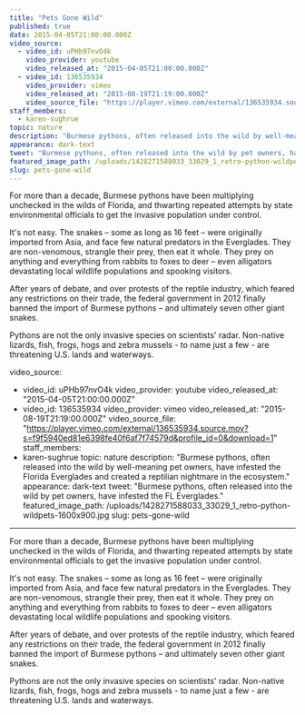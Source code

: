 ```yaml
---
title: "Pets Gone Wild"
published: true
date: 2015-04-05T21:00:00.000Z
video_source:
  - video_id: uPHb97nvO4k
    video_provider: youtube
    video_released_at: "2015-04-05T21:00:00.000Z"
  - video_id: 136535934
    video_provider: vimeo
    video_released_at: "2015-08-19T21:19:00.000Z"
    video_source_file: "https://player.vimeo.com/external/136535934.source.mov?s=f9f5940ed81e6398fe40f6af7f74579d&profile_id=0&download=1"
staff_members:
  - karen-sughrue
topic: nature
description: "Burmese pythons, often released into the wild by well-meaning pet owners, have infested the Florida Everglades and created a reptilian nightmare in the ecosystem."
appearance: dark-text
tweet: "Burmese pythons, often released into the wild by pet owners, have infested the FL Everglades."
featured_image_path: /uploads/1428271588033_33029_1_retro-python-wildpets-1600x900.jpg
slug: pets-gone-wild
---
```


<span class="s1">For more than a decade, Burmese pythons have been multiplying unchecked in the wilds of Florida, and thwarting repeated attempts by state environmental officials to get the invasive population under control.</span>

<span class="s1">It's not easy. The snakes – some as long as 16 feet – were originally imported from Asia, and face few natural predators in the Everglades. They are non-venomous, strangle their prey, then eat it whole. They prey on anything and everything from rabbits to foxes to deer – even alligators devastating local wildlife populations and spooking visitors.</span>

<span class="s1">After years of debate, and over protests of the reptile industry, which feared any restrictions on their trade, the federal government in 2012 finally banned the import of Burmese pythons – and ultimately seven other giant snakes.</span>

Pythons are not the only invasive species on scientists' radar. Non-native lizards, fish, frogs, hogs and zebra mussels - to name just a few - are threatening U.S. lands and waterways.

video_source:
  - video_id: uPHb97nvO4k
    video_provider: youtube
    video_released_at: "2015-04-05T21:00:00.000Z"
  - video_id: 136535934
    video_provider: vimeo
    video_released_at: "2015-08-19T21:19:00.000Z"
    video_source_file: "https://player.vimeo.com/external/136535934.source.mov?s=f9f5940ed81e6398fe40f6af7f74579d&profile_id=0&download=1"
staff_members:
  - karen-sughrue
topic: nature
description: "Burmese pythons, often released into the wild by well-meaning pet owners, have infested the Florida Everglades and created a reptilian nightmare in the ecosystem."
appearance: dark-text
tweet: "Burmese pythons, often released into the wild by pet owners, have infested the FL Everglades."
featured_image_path: /uploads/1428271588033_33029_1_retro-python-wildpets-1600x900.jpg
slug: pets-gone-wild
---

<span class="s1">For more than a decade, Burmese pythons have been multiplying unchecked in the wilds of Florida, and thwarting repeated attempts by state environmental officials to get the invasive population under control.</span>

<span class="s1">It's not easy. The snakes – some as long as 16 feet – were originally imported from Asia, and face few natural predators in the Everglades. They are non-venomous, strangle their prey, then eat it whole. They prey on anything and everything from rabbits to foxes to deer – even alligators devastating local wildlife populations and spooking visitors.</span>

<span class="s1">After years of debate, and over protests of the reptile industry, which feared any restrictions on their trade, the federal government in 2012 finally banned the import of Burmese pythons – and ultimately seven other giant snakes.</span>

Pythons are not the only invasive species on scientists' radar. Non-native lizards, fish, frogs, hogs and zebra mussels - to name just a few - are threatening U.S. lands and waterways.

